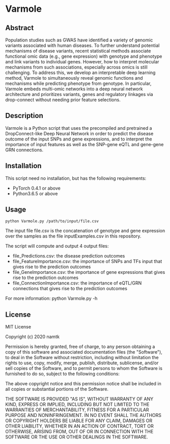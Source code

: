 # Varmole

## Abstract

Population studies such as GWAS have identified a variety of genomic variants associated with human diseases. To further understand potential mechanisms of disease variants, recent statistical methods associate functional omic data (e.g., gene expression) with genotype and phenotype and link variants to individual genes. However, how to interpret molecular mechanisms from such associations, especially across omics is still challenging. To address this, we develop an interpretable deep learning method, Varmole to simultaneously reveal genomic functions and mechanisms while predicting phenotype from genotype. In particular, Varmole embeds multi-omic networks into a deep neural network architecture and prioritizes variants, genes and regulatory linkages via drop-connect without needing prior feature selections.

## Description

Varmole is a Python script that uses the precompiled and pretrained a DropConnect-like Deep Neural Network in 
order to predict the disease outcome of the input SNPs and gene expressions, and to interpret the importance
of input features as well as the SNP-gene eQTL and gene-gene GRN connections.

## Installation

This script need no installation, but has the following requirements:
* PyTorch 0.4.1 or above
* Python3.6.5 or above


## Usage
`python Varmole.py /path/to/input/file.csv`

The input file file.csv is the concatenation of genotype and gene expression over the samples as the file inputExamples.csv in this repository.

The script will compute and output 4 output files:

* file_Predictions.csv: the disease prediction outcomes
* file_FeatureImportance.csv: the importance of SNPs and TFs input that gives rise to the prediction outcomes
* file_GeneImportance.csv: the importance of gene expressions that gives rise to the prediction outcomes
* file_ConnectionImportance.csv: the importance of eQTL/GRN connections that gives rise to the prediction outcomes

For more information:
    python Varmole.py -h

## License
MIT License

Copyright (c) 2020 namtk

Permission is hereby granted, free of charge, to any person obtaining a copy
of this software and associated documentation files (the "Software"), to deal
in the Software without restriction, including without limitation the rights
to use, copy, modify, merge, publish, distribute, sublicense, and/or sell
copies of the Software, and to permit persons to whom the Software is
furnished to do so, subject to the following conditions:

The above copyright notice and this permission notice shall be included in all
copies or substantial portions of the Software.

THE SOFTWARE IS PROVIDED "AS IS", WITHOUT WARRANTY OF ANY KIND, EXPRESS OR
IMPLIED, INCLUDING BUT NOT LIMITED TO THE WARRANTIES OF MERCHANTABILITY,
FITNESS FOR A PARTICULAR PURPOSE AND NONINFRINGEMENT. IN NO EVENT SHALL THE
AUTHORS OR COPYRIGHT HOLDERS BE LIABLE FOR ANY CLAIM, DAMAGES OR OTHER
LIABILITY, WHETHER IN AN ACTION OF CONTRACT, TORT OR OTHERWISE, ARISING FROM,
OUT OF OR IN CONNECTION WITH THE SOFTWARE OR THE USE OR OTHER DEALINGS IN THE
SOFTWARE.
